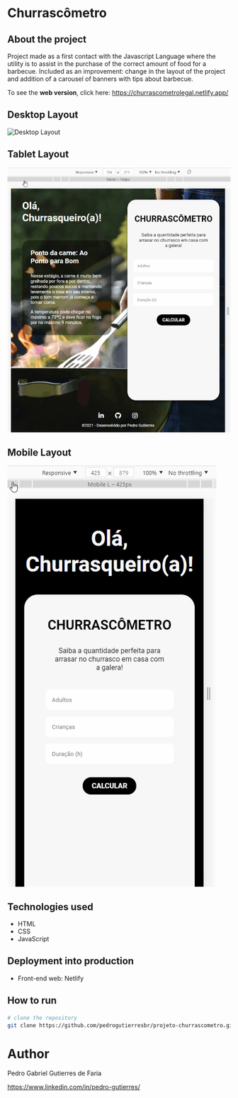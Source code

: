 # Churrascômetro


##   About the project
 
Project made as a first contact with the Javascript Language where the utility is to assist in the purchase of the correct amount of food for a barbecue. Included as an improvement: change in the layout of the project and addition of a carousel of banners with tips about barbecue.

To see the **web version**, click here: https://churrascometrolegal.netlify.app/


## Desktop Layout

![Desktop Layout](https://github.com/pedrogutierresbr/projeto-churrascometro/blob/main/gifs/gif-desktop.gif?raw=true)



## Tablet Layout

![Tablet Layout](https://github.com/pedrogutierresbr/projeto-churrascometro/blob/main/gifs/gif-tablet.gif?raw=true)

 

## Mobile Layout

![Mobile Layout](https://github.com/pedrogutierresbr/projeto-churrascometro/blob/main/gifs/gif-mobile.gif?raw=true)



##  Technologies used

-   HTML
-   CSS
-   JavaScript



##  Deployment into production

-   Front-end web: Netlify



##  How to run

```bash
# clone the repository
git clone https://github.com/pedrogutierresbr/projeto-churrascometro.git
```


# Author
Pedro Gabriel Gutierres de Faria

https://www.linkedin.com/in/pedro-gutierres/
